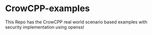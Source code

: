 # CrowCPP-examples
This Repo has the CrowCPP real world scenario based examples with security implementation using openssl
